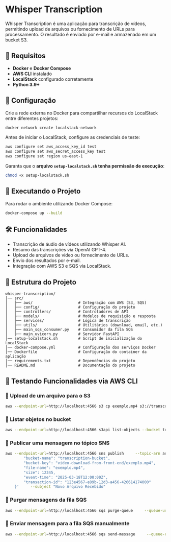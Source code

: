 # Whisper Transcription

Whisper Transcription é uma aplicação para transcrição de vídeos, permitindo upload de arquivos ou fornecimento de URLs para processamento. O resultado é enviado por e-mail e armazenado em um bucket S3.

## 📌 Requisitos

- **Docker** e **Docker Compose**
- **AWS CLI** instalado
- **LocalStack** configurado corretamente
- **Python 3.9+**

## 🔧 Configuração

Crie a rede externa no Docker para compartilhar recursos do LocalStack entre diferentes projetos:

```sh
docker network create localstack-network
```

Antes de iniciar o LocalStack, configure as credenciais de teste: 

```sh
aws configure set aws_access_key_id test
aws configure set aws_secret_access_key test
aws configure set region us-east-1
```

Garanta que o **arquivo `setup-localstack.sh` tenha permissão de execução**:

```sh
chmod +x setup-localstack.sh
```

## 🚀 Executando o Projeto

Para rodar o ambiente utilizando Docker Compose:

```sh
docker-compose up --build
```

## 🛠️ Funcionalidades

- Transcrição de áudio de vídeos utilizando Whisper AI.
- Resumo das transcrições via OpenAI GPT-4.
- Upload de arquivos de vídeo ou fornecimento de URLs.
- Envio dos resultados por e-mail.
- Integração com AWS S3 e SQS via LocalStack.

## 📂 Estrutura do Projeto

```
whisper-transcription/
│── src/
│   ├── aws/                    # Integração com AWS (S3, SQS)
│   ├── config/                 # Configuração do projeto
│   ├── controllers/            # Controladores de API
│   ├── models/                 # Modelos de requisição e resposta
│   ├── services/               # Lógica de transcrição
│   ├── utils/                  # Utilitários (download, email, etc.)
│   ├── main_sqs_consumer.py    # Consumidor da fila SQS
│   ├── main_uvicorn.py         # Servidor FastAPI
│── setup-localstack.sh         # Script de inicialização do LocalStack
│── docker-compose.yml          # Configuração dos serviços Docker
│── Dockerfile                  # Configuração do container da aplicação
│── requirements.txt            # Dependências do projeto
│── README.md                   # Documentação do projeto
```

## 📝 Testando Funcionalidades via AWS CLI

### 📌 Upload de um arquivo para o S3

```sh
aws --endpoint-url=http://localhost:4566 s3 cp exemplo.mp4 s3://transcription-bucket/video-download-from-front-end/
```

### 📌 Listar objetos no bucket

```sh
aws --endpoint-url=http://localhost:4566 s3api list-objects --bucket transcription-bucket --output json
```

### 📌 Publicar uma mensagem no tópico SNS

```sh
aws --endpoint-url=http://localhost:4566 sns publish     --topic-arn arn:aws:sns:us-east-1:000000000000:transcription-topic     --message '{
        "bucket-name": "transcription-bucket",
        "bucket-key": "video-download-from-front-end/exemplo.mp4",
        "file-name": "exemplo.mp4",
        "size": 12345,
        "event-time": "2025-03-18T12:00:00Z",
        "transaction-id": "123e4567-e89b-12d3-a456-426614174000"
    }'     --subject "Novo Arquivo Recebido"
```

### 📌 Purgar mensagens da fila SQS

```sh
aws --endpoint-url=http://localhost:4566 sqs purge-queue     --queue-url http://localhost:4566/000000000000/transcription-queue
```

### 📌 Enviar mensagem para a fila SQS manualmente

```sh
aws --endpoint-url=http://localhost:4566 sqs send-message     --queue-url http://localhost:4566/000000000000/transcription-queue     --message-body '{ "file-name": "test.mp4", "bucket-name": "transcription-bucket", "bucket-key": "video-download-from-front-end/exemplo.mp4", "transaction-id": "123e4567-e89b-12d3-a456-426614174000" }'
```
